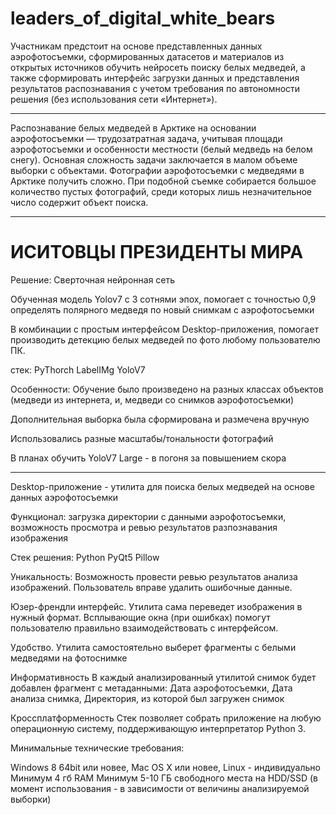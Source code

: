 # leaders_of_digital_white_bears

Участникам предстоит на основе представленных данных аэрофотосъемки, сформированных датасетов и материалов из открытых источников обучить нейросеть поиску белых медведей, а также сформировать интерфейс загрузки данных и представления результатов распознавания с учетом требования по автономности решения (без использования сети «Интернет»). 

----------------------------------------------

Распознавание белых медведей в Арктике на основании аэрофотосъемки — трудозатратная задача, учитывая площади аэрофотосъемки и особенности местности (белый медведь на белом снегу). Основная сложность задачи заключается в малом объеме выборки с объектами. Фотографии аэрофотосъемки с медведями в Арктике получить сложно. При подобной съемке собирается большое количество пустых фотографий, среди которых лишь незначительное число содержит объект поиска. 

----------------------------------------------

# ИСИТОВЦЫ ПРЕЗИДЕНТЫ МИРА

Решение:
Сверточная нейронная сеть
 
Обученная модель Yolov7 с 3 сотнями эпох, помогает с точностью 0,9 определять полярного медведя по новый снимкам с аэрофотосъемки
 
В комбинации с простым интерфейсом Desktop-приложения, помогает производить детекцию белых медведей по фото любому пользователю ПК.
 
 
стек:
PyThorch
LabelIMg
YoloV7
 
Особенности:
Обучение было произведено на разных классах объектов (медведи из интернета, и, медведи со снимков аэрофотосъемки)
 
Дополнительная выборка была сформирована и размечена вручную
 
Использовались разные масштабы/тональности фотографий
 
В планах обучить YoloV7 Large - в погоня за повышением скора
 
----------------------------------------------
 
Desktop-приложение - утилита для поиска белых медведей на основе данных аэрофотосъемки
 
Функционал:
загрузка директории с данными аэрофотосъемки,
возможность просмотра и ревью результатов разпознавания изображения
 
Стек решения:
Python
PyQt5
Pillow
 
Уникальность: 
Возможность провести ревью результатов анализа изображений. Пользователь вправе удалить ошибочные данные.
 
Юзер-френдли интерфейс. 
Утилита сама переведет изображения в нужный формат. 
Всплывающие окна (при ошибках) помогут пользователю правильно взаимодействовать с интерфейсом.
 
Удобство.
Утилита самостоятельно выберет фрагменты с белыми медведями на фотоснимке
 
Информативность
В каждый анализированный утилитой снимок будет добавлен фрагмент с метаданными: 
Дата аэрофотосъемки, 
Дата анализа снимка, 
Директория, из которой был загружен снимок
 
Кроссплатформенность
Стек позволяет собрать приложение на любую операционную систему, поддерживающую интерпретатор Python 3.
 
Минимальные технические требования:
 
Windows 8 64bit или новее, Mac OS X или новее, Linux - индивидуально
Минимум 4 гб RAM
Минимум 5-10 ГБ свободного места на HDD/SSD (в момент использования - в зависимости от величины анализируемой выборки)


